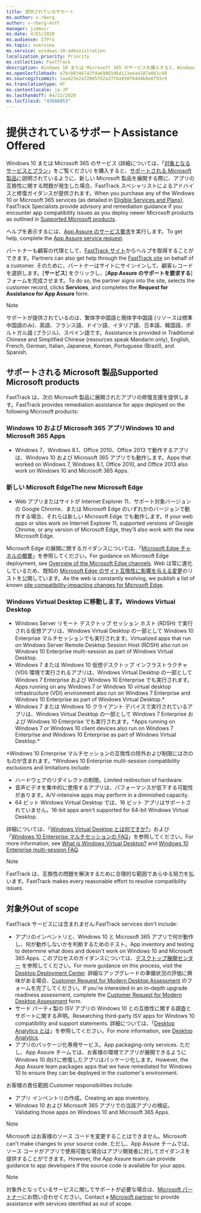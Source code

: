 ```yaml
---
title: 提供されているサポート
ms.author: v-rberg
author: v-rberg-msft
manager: jimmuir
ms.date: 4/01/2020
ms.audience: ITPro
ms.topic: overview
ms.service: windows-10-administration
localization_priority: Priority
ms.collection: FastTrack
description: Windows 10 または Microsoft 365 のサービスを購入すると、Windows 10 や Microsoft 365 アプリを展開し、最新の状態を保つための FastTrack スペシャリストによるアドバイスと修復ガイダンスが (対象のサブスクリプションでは) 無償で提供されます。
ms.openlocfilehash: e7bc00346742f4a69865d6d111eea4187a861c40
ms.sourcegitcommit: 1aa423e2a720d57d2a37fba930fb4d4b0e8f93c9
ms.translationtype: HT
ms.contentlocale: ja-JP
ms.lasthandoff: 04/22/2020
ms.locfileid: "43666053"
---
```

# <a name="assistance-offered"></a><span data-ttu-id="3854d-103">提供されているサポート</span><span class="sxs-lookup"><span data-stu-id="3854d-103">Assistance Offered</span></span>  

<span data-ttu-id="3854d-104">Windows 10 または Microsoft 365 のサービス (詳細については、「[対象となるサービスとプラン](M365-eligible-services-and-plans.md)」をご覧ください) を購入すると、[サポートされる Microsoft 製品](#supported-microsoft-products)に説明されているように、新しい Microsoft 製品を展開する際に、アプリの互換性に関する問題が発生した場合、FastTrack スペシャリストによるアドバイスと修復ガイダンスが提供されます。</span><span class="sxs-lookup"><span data-stu-id="3854d-104">When you purchase any of the Windows 10 or Microsoft 365 services (as detailed in [Eligible Services and Plans](M365-eligible-services-and-plans.md)), FastTrack Specialists provide advisory and remediation guidance if you encounter app compatibility issues as you deploy newer Microsoft products as outlined in [Supported Microsoft products](#supported-microsoft-products).</span></span>

<span data-ttu-id="3854d-105">ヘルプを表示するには、[App Assure のサービス要求](https://go.microsoft.com/fwlink/?linkid=2022721)を実行します。</span><span class="sxs-lookup"><span data-stu-id="3854d-105">To get help, complete the [App Assure service request](https://go.microsoft.com/fwlink/?linkid=2022721).</span></span>

<span data-ttu-id="3854d-106">パートナーも顧客の代理として、[FastTrack サイト](https://go.microsoft.com/fwlink/?linkid=780698)からヘルプを取得することができます。</span><span class="sxs-lookup"><span data-stu-id="3854d-106">Partners can also get help through the [FastTrack site](https://go.microsoft.com/fwlink/?linkid=780698) on behalf of a customer.</span></span> <span data-ttu-id="3854d-107">そのために、パートナーはサイトにサインインして、顧客レコードを選択します。[**サービス**] をクリックし、[**App Assure のサポートを要求する**] フォームを完成させます。</span><span class="sxs-lookup"><span data-stu-id="3854d-107">To do so, the partner signs into the site, selects the customer record, clicks **Services**, and completes the **Request for Assistance for App Assure** form.</span></span>

> [!NOTE]
> <span data-ttu-id="3854d-108">サポートが提供されているのは、繁体字中国語と簡体字中国語 (リソースは標準中国語のみ)、英語、フランス語、ドイツ語、イタリア語、日本語、韓国語、ポルトガル語 (ブラジル)、スペイン語です。</span><span class="sxs-lookup"><span data-stu-id="3854d-108">Assistance is provided in Traditional Chinese and Simplified Chinese (resources speak Mandarin only), English, French, German, Italian, Japanese, Korean, Portuguese (Brazil), and Spanish.</span></span> 

## <a name="supported-microsoft-products"></a><span data-ttu-id="3854d-109">サポートされる Microsoft 製品</span><span class="sxs-lookup"><span data-stu-id="3854d-109">Supported Microsoft products</span></span>

<span data-ttu-id="3854d-110">FastTrack は、次の Microsoft 製品に展開されたアプリの修復支援を提供します。</span><span class="sxs-lookup"><span data-stu-id="3854d-110">FastTrack provides remediation assistance for apps deployed on the following Microsoft products:</span></span>

### <a name="windows-10-and-microsoft-365-apps"></a><span data-ttu-id="3854d-111">Windows 10 および Microsoft 365 アプリ</span><span class="sxs-lookup"><span data-stu-id="3854d-111">Windows 10 and Microsoft 365 Apps</span></span>

- <span data-ttu-id="3854d-112">Windows 7、Windows 8.1、Office 2010、Office 2013 で動作するアプリは、Windows 10 および Microsoft 365 アプリでも動作します。</span><span class="sxs-lookup"><span data-stu-id="3854d-112">Apps that worked on Windows 7, Windows 8.1, Office 2010, and Office 2013 also work on Windows 10 and Microsoft 365 Apps.</span></span>

### <a name="the-new-microsoft-edge"></a><span data-ttu-id="3854d-113">新しい Microsoft Edge</span><span class="sxs-lookup"><span data-stu-id="3854d-113">The new Microsoft Edge</span></span>

- <span data-ttu-id="3854d-114">Web アプリまたはサイトが Internet Explorer 11、サポート対象バージョンの Google Chrome、または Microsoft Edge のいずれかのバージョンで動作する場合、それらは新しい Microsoft Edge でも動作します。</span><span class="sxs-lookup"><span data-stu-id="3854d-114">If your web apps or sites work on Internet Explorer 11, supported versions of Google Chrome, or any version of Microsoft Edge, they'll also work with the new Microsoft Edge.</span></span>

<span data-ttu-id="3854d-115">Microsoft Edge の展開に関するガイダンスについては、「[Microsoft Edge チャネルの概要](https://docs.microsoft.com/DeployEdge/microsoft-edge-channels)」を参照してください。</span><span class="sxs-lookup"><span data-stu-id="3854d-115">For guidance on Microsoft Edge deployment, see [Overview of the Microsoft Edge channels](https://docs.microsoft.com/DeployEdge/microsoft-edge-channels).</span></span> <span data-ttu-id="3854d-116">Web は常に進化しているため、既知の [Microsoft Edge のサイト互換性に影響を与える変更](https://docs.microsoft.com/microsoft-edge/web-platform/site-impacting-changes)のリストを公開しています。</span><span class="sxs-lookup"><span data-stu-id="3854d-116">As the web is constantly evolving, we publish a list of known [site compatibility-impacting changes for Microsoft Edge](https://docs.microsoft.com/microsoft-edge/web-platform/site-impacting-changes).</span></span>

### <a name="windows-virtual-desktop"></a><span data-ttu-id="3854d-117">Windows Virtual Desktop に移動します。</span><span class="sxs-lookup"><span data-stu-id="3854d-117">Windows Virtual Desktop</span></span>

- <span data-ttu-id="3854d-118">Windows Server リモート デスクトップ セッション ホスト (RDSH) で実行される仮想アプリは、Windows Virtual Desktop の一部として Windows 10 Enterprise マルチセッションでも実行されます。</span><span class="sxs-lookup"><span data-stu-id="3854d-118">Virtualized apps that run on Windows Server Remote Desktop Session Host (RDSH) also run on Windows 10 Enterprise multi-session as part of Windows Virtual Desktop.</span></span>
- <span data-ttu-id="3854d-119">Windows 7 または Windows 10 仮想デスクトップ インフラストラクチャ (VDI) 環境で実行されるアプリは、Windows Virtual Desktop の一部として Windows 7 Enterprise および Windows 10 Enterprise でも実行されます。</span><span class="sxs-lookup"><span data-stu-id="3854d-119">Apps running on any Windows 7 or Windows 10 virtual desktop infrastructure (VDI) environment also run on Windows 7 Enterprise and Windows 10 Enterprise as part of Windows Virtual Desktop.\*</span></span>
- <span data-ttu-id="3854d-120">Windows 7 または Windows 10 クライアント デバイスで実行されているアプリは、Windows Virtual Desktop の一部として Windows 7 Enterprise および Windows 10 Enterprise でも実行されます。\*</span><span class="sxs-lookup"><span data-stu-id="3854d-120">Apps running on Windows 7 or Windows 10 client devices also run on Windows 7 Enterprise and Windows 10 Enterprise as part of Windows Virtual Desktop.\*</span></span>

<span data-ttu-id="3854d-121">\*Windows 10 Enterprise マルチセッションの互換性の除外および制限には次のものが含まれます。</span><span class="sxs-lookup"><span data-stu-id="3854d-121">\*Windows 10 Enterprise multi-session compatibility exclusions and limitations include:</span></span>
- <span data-ttu-id="3854d-122">ハードウェアのリダイレクトの制限。</span><span class="sxs-lookup"><span data-stu-id="3854d-122">Limited redirection of hardware.</span></span>
- <span data-ttu-id="3854d-123">音声ビデオを集中的に使用するアプリは、パフォーマンスが低下する可能性があります。</span><span class="sxs-lookup"><span data-stu-id="3854d-123">A/V-intensive apps may perform in a diminished capacity.</span></span>
- <span data-ttu-id="3854d-124">64 ビット Windows Virtual Desktop では、16 ビット アプリはサポートされていません。</span><span class="sxs-lookup"><span data-stu-id="3854d-124">16-bit apps aren't supported for 64-bit Windows Virtual Desktop.</span></span>

<span data-ttu-id="3854d-125">詳細については、「[Windows Virtual Desktop とは何ですか?](https://docs.microsoft.com/azure/virtual-desktop/overview)」および「[Windows 10 Enterprise マルチセッションの FAQ](https://docs.microsoft.com/azure/virtual-desktop/windows-10-multisession-faq)」を参照してください。</span><span class="sxs-lookup"><span data-stu-id="3854d-125">For more information, see [What is Windows Virtual Desktop?](https://docs.microsoft.com/azure/virtual-desktop/overview) and [Windows 10 Enterprise multi-session FAQ](https://docs.microsoft.com/azure/virtual-desktop/windows-10-multisession-faq).</span></span>

> [!NOTE]
> <span data-ttu-id="3854d-126">FastTrack は、互換性の問題を解決するために合理的な範囲であらゆる努力を払います。</span><span class="sxs-lookup"><span data-stu-id="3854d-126">FastTrack makes every reasonable effort to resolve compatibility issues.</span></span> 

## <a name="out-of-scope"></a><span data-ttu-id="3854d-127">対象外</span><span class="sxs-lookup"><span data-stu-id="3854d-127">Out of scope</span></span>

<span data-ttu-id="3854d-128">FastTrack サービスには含まれません:</span><span class="sxs-lookup"><span data-stu-id="3854d-128">FastTrack services don't include:</span></span>
- <span data-ttu-id="3854d-129">アプリのインベントリと、Windows 10 と Microsoft 365 アプリで何が動作し、何が動作しないかを判断するためのテスト。</span><span class="sxs-lookup"><span data-stu-id="3854d-129">App inventory and testing to determine what does and doesn't work on Windows 10 and Microsoft 365 Apps.</span></span> <span data-ttu-id="3854d-130">このプロセスのガイダンスについては、[デスクトップ展開センター](https://go.microsoft.com/fwlink/?linkid=2080140) を参照してください。</span><span class="sxs-lookup"><span data-stu-id="3854d-130">For more guidance on this process, visit the [Desktop Deployment Center](https://go.microsoft.com/fwlink/?linkid=2080140).</span></span> <span data-ttu-id="3854d-131">詳細なアップグレードの準備状況の評価に興味がある場合、[Customer Request for Modern Desktop Assessment](https://go.microsoft.com/fwlink/?linkid=2053818) のフォームを完了してください。</span><span class="sxs-lookup"><span data-stu-id="3854d-131">If you're interested in an in-depth upgrade readiness assessment, complete the [Customer Request for Modern Desktop Assessment](https://go.microsoft.com/fwlink/?linkid=2053818) form.</span></span>
- <span data-ttu-id="3854d-132">サード パーティ製の ISV アプリの Windows 10 との互換性に関する調査とサポートに関する声明。</span><span class="sxs-lookup"><span data-stu-id="3854d-132">Researching third-party ISV apps for Windows 10 compatibility and support statements.</span></span> <span data-ttu-id="3854d-133">詳細については、「[Desktop Analytics とは](https://docs.microsoft.com/sccm/desktop-analytics/overview)」を参照してください。</span><span class="sxs-lookup"><span data-stu-id="3854d-133">For more information, see [Desktop Analytics](https://docs.microsoft.com/sccm/desktop-analytics/overview).</span></span>
- <span data-ttu-id="3854d-134">アプリのパッケージ化専用サービス。</span><span class="sxs-lookup"><span data-stu-id="3854d-134">App packaging-only services.</span></span> <span data-ttu-id="3854d-135">ただし、App Assure チームでは、お客様の環境でアプリが展開できるように Windows 10 向けに修復したアプリはパッケージ化します。</span><span class="sxs-lookup"><span data-stu-id="3854d-135">However, the App Assure team packages apps that we have remediated for Windows 10 to ensure they can be deployed in the customer's environment.</span></span>

<span data-ttu-id="3854d-136">お客様の責任範囲:</span><span class="sxs-lookup"><span data-stu-id="3854d-136">Customer responsibilities include:</span></span>
- <span data-ttu-id="3854d-137">アプリ インベントリの作成。</span><span class="sxs-lookup"><span data-stu-id="3854d-137">Creating an app inventory.</span></span>
- <span data-ttu-id="3854d-138">Windows 10 および Microsoft 365 アプリでの当該アプリの検証。</span><span class="sxs-lookup"><span data-stu-id="3854d-138">Validating those apps on Windows 10 and Microsoft 365 Apps.</span></span>

> [!NOTE]
> <span data-ttu-id="3854d-139">Microsoft はお客様のソース コードを変更することはできません。</span><span class="sxs-lookup"><span data-stu-id="3854d-139">Microsoft can't make changes to your source code.</span></span> <span data-ttu-id="3854d-140">ただし、App Assure チームでは、ソース コードがアプリで使用可能な場合はアプリ開発者に対してガイダンスを提供することができます。</span><span class="sxs-lookup"><span data-stu-id="3854d-140">However, the App Assure team can provide guidance to app developers if the source code is available for your apps.</span></span>

> [!NOTE]
> <span data-ttu-id="3854d-141">対象外となっているサービスに関してサポートが必要な場合は、[Microsoft パートナー](https://go.microsoft.com/fwlink/?linkid=2080150)にお問い合わせください。</span><span class="sxs-lookup"><span data-stu-id="3854d-141">Contact a [Microsoft partner](https://go.microsoft.com/fwlink/?linkid=2080150) to provide assistance with services identified as out of scope.</span></span>


